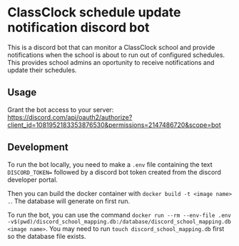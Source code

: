 # ClassClock schedule update notification discord bot
This is a discord bot that can monitor a ClassClock school and provide notifications when the school is about to run out of configured schedules. This provides school admins an oportunity to receive notifications and update their schedules.  

## Usage
Grant the bot access to your server:
https://discord.com/api/oauth2/authorize?client_id=1081952183353876530&permissions=2147486720&scope=bot


## Development

To run the bot locally, you need to make a `.env` file containing the text `DISCORD_TOKEN=` followed by a discord bot token created from the discord developer portal.

Then you can build the docker container with `docker build -t <image name> .`. The database will generate on first run.

To run the bot, you can use the command `docker run --rm --env-file .env -v$(pwd)/discord_school_mapping.db:/database/discord_school_mapping.db <image name>`. You may need to run `touch discord_school_mapping.db` first so the database file exists.
